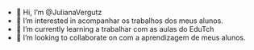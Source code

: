 - 👋 Hi, I’m @JulianaVergutz
- 👀 I’m interested in acompanhar os trabalhos dos meus alunos.
- 🌱 I’m currently learning a trabalhar com as aulas do EduTch
- 💞️ I’m looking to collaborate on com a aprendizagem de meus alunos.


<!---
JulianaVergutz/JulianaVergutz is a ✨ special ✨ repository because its `README.md` (this file) appears on your GitHub profile.
You can click the Preview link to take a look at your changes.
--->
